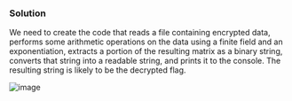 ### Solution

We need to create the code that reads a file containing encrypted data, performs some arithmetic operations on the data using a finite field and an exponentiation, extracts a portion of the resulting matrix as a binary string, converts that string into a readable string, and prints it to the console. The resulting string is likely to be the decrypted flag.

![image](https://user-images.githubusercontent.com/126962960/233845370-6a1ab360-393b-40da-9601-b37613af8c1c.png)
